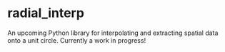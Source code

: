 # radial_interp
An upcoming Python library for interpolating and extracting spatial data onto a unit circle. Currently a work in progress!

